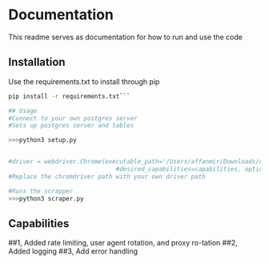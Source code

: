 # Documentation

This readme serves as documentation for how to run and use the code

## Installation

Use the requirements.txt to install through pip

````bash
pip install -r requirements.txt```

## Usage
#Connect to your own postgres server
#Sets up postgres server and tables

>>>python3 setup.py


#driver = webdriver.Chrome(executable_path='/Users/affanmir/Downloads/chromedriver_mac64(1)/chromedriver',
                              #desired_capabilities=capabilities, options=options)
#Replace the chromdriver path with your own driver path

#Runs the scrapper
>>>python3 scraper.py
````

## Capabilities

##1, Added rate limiting, user agent rotation, and proxy ro-tation
##2, Added logging
##3, Add error handling

